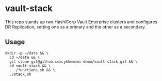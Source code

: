 # vault-stack

This repo stands up two HashiCorp Vault Enterprise clusters and configures DR Replication, setting one as a primary and the other as a secondary.

## Usage

```
mkdir -p ~/data && \
  cd ~/data && \
  git clone git@github.com:ykhemani-demo/vault-stack.git && \
  cd vault-stack && \
  . ./functions.sh && \
  ./stack.sh
```


